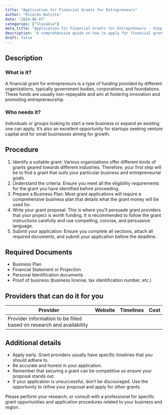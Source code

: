 ```yaml
---
title: "Application for Financial Grants for Entrepreneurs"
author: "Ricardo Batista"
date: "2024-06-07"
categories: ["Slovakia"]
meta_title: "Application for Financial Grants for Entrepreneurs - Step-by-Step Guide"
description: "A comprehensive guide on how to apply for financial grants for entrepreneurs."
draft: false
---
```


## Description
### What is it?

A financial grant for entrepreneurs is a type of funding provided by different organizations, typically government bodies, corporations, and foundations. These funds are usually non-repayable and aim at fostering innovation and promoting entrepreneurship.

### Who needs it?

Individuals or groups looking to start a new business or expand an existing one can apply. It’s also an excellent opportunity for startups seeking venture capital and for small businesses aiming for growth.

## Procedure

1. Identify a suitable grant: Various organizations offer different kinds of grants geared towards different industries. Therefore, your first step will be to find a grant that suits your particular business and entrepreneurial goals.
2. Understand the criteria: Ensure you meet all the eligibility requirements for the grant you have identified before proceeding.
3. Prepare a Business Plan: Most grant applications will require a comprehensive business plan that details what the grant money will be used for.
4. Write your grant proposal: This is where you’ll persuade grant providers that your project is worth funding. It is recommended to follow the grant instructions carefully and use compelling, concise, and persuasive language.
5. Submit your application: Ensure you complete all sections, attach all required documents, and submit your application before the deadline.

## Required Documents
- Business Plan
- Financial Statement or Projection
- Personal Identification documents
- Proof of business (business license, tax identification number, etc.)

## Providers that can do it for you

| Provider        |     Website     |     Timelines    |       Cost      |
| --------------- | --------------- |  :-------------: | :-------------: |
| Provider information to be filled based on research and availability  |

## Additional details
- Apply early. Grant providers usually have specific timelines that you should adhere to.
- Be accurate and honest in your application.
- Remember that securing a grant can be competitive so ensure your proposal stands out.
- If your application is unsuccessful, don’t be discouraged. Use the opportunity to refine your proposal and apply for other grants. 

Please perform your research, or consult with a professional for specific grant opportunities and application procedures related to your business and region.